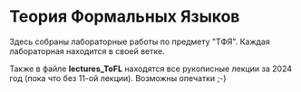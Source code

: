 # Теория Формальных Языков
Здесь собраны лабораторные работы по предмету "ТФЯ".
Каждая лабораторная находится в своей ветке.

Также в файле **lectures_ToFL** находятся все рукописные лекции за 2024 год (пока что без 11-ой лекции). Возможны опечатки ;-)
